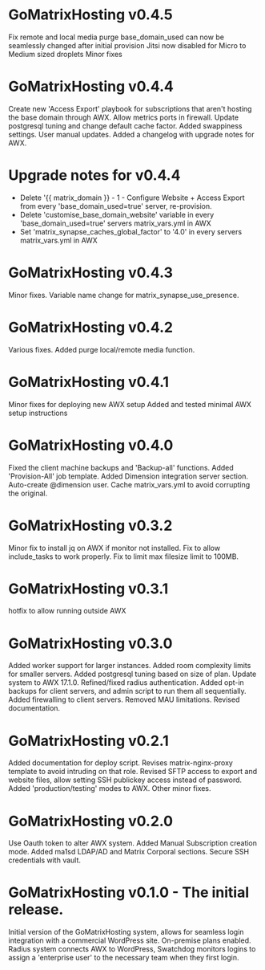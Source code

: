 
# GoMatrixHosting v0.4.5

Fix remote and local media purge
base_domain_used can now be seamlessly changed after initial provision
Jitsi now disabled for Micro to Medium sized droplets
Minor fixes


# GoMatrixHosting v0.4.4

Create new 'Access Export' playbook for subscriptions that aren't hosting the base domain through AWX.
Allow metrics ports in firewall.
Update postgresql tuning and change default cache factor.
Added swappiness settings.
User manual updates.
Added a changelog with upgrade notes for AWX.

# Upgrade notes for v0.4.4

- Delete '{{ matrix_domain }} - 1 - Configure Website + Access Export from every 'base_domain_used=true' server, re-provision.
- Delete 'customise_base_domain_website' variable in every 'base_domain_used=true' servers matrix_vars.yml in AWX
- Set 'matrix_synapse_caches_global_factor' to '4.0' in every servers matrix_vars.yml in AWX


# GoMatrixHosting v0.4.3

Minor fixes.
Variable name change for matrix_synapse_use_presence.


# GoMatrixHosting v0.4.2

Various fixes.
Added purge local/remote media function.


# GoMatrixHosting v0.4.1

Minor fixes for deploying new AWX setup
Added and tested minimal AWX setup instructions


# GoMatrixHosting v0.4.0

Fixed the client machine backups and 'Backup-all' functions.
Added 'Provision-All' job template.
Added Dimension integration server section.
Auto-create @dimension user.
Cache matrix_vars.yml to avoid corrupting the original.


# GoMatrixHosting v0.3.2

Minor fix to install jq on AWX if monitor not installed.
Fix to allow include_tasks to work properly.
Fix to limit max filesize limit to 100MB.


# GoMatrixHosting v0.3.1

hotfix to allow running outside AWX


# GoMatrixHosting v0.3.0

Added worker support for larger instances.
Added room complexity limits for smaller servers.
Added postgresql tuning based on size of plan.
Update system to AWX 17.1.0.
Refined/fixed radius authentication.
Added opt-in backups for client servers, and admin script to run them all sequentially.
Added firewalling to client servers.
Removed MAU limitations.
Revised documentation.


# GoMatrixHosting v0.2.1

Added documentation for deploy script.
Revises matrix-nginx-proxy template to avoid intruding on that role.
Revised SFTP access to export and website files, allow setting SSH publickey access instead of password.
Added 'production/testing' modes to AWX.
Other minor fixes.


# GoMatrixHosting v0.2.0

Use Oauth token to alter AWX system.
Added Manual Subscription creation mode.
Added ma1sd LDAP/AD and Matrix Corporal sections.
Secure SSH credentials with vault.


# GoMatrixHosting v0.1.0 - The initial release.

Initial version of the GoMatrixHosting system, allows for seamless login integration with a commercial WordPress site. On-premise plans enabled.
Radius system connects AWX to WordPress, Swatchdog monitors logins to assign a 'enterprise user' to the necessary team when they first login.
